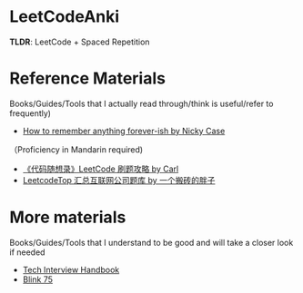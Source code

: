 # LeetCodeAnki
**TLDR**: LeetCode + Spaced Repetition

# Reference Materials
Books/Guides/Tools that I actually read through/think is useful/refer to frequently)

- [How to remember anything forever-ish by Nicky Case](https://ncase.me/remember/)

（Proficiency in Mandarin required)
- [《代码随想录》LeetCode 刷题攻略 by Carl](https://github.com/youngyangyang04/leetcode-master)
- [LeetcodeTop 汇总互联网公司题库 by 一个搬砖的胖子](https://codetop.cc/home)
# More materials
Books/Guides/Tools that I understand to be good and will take a closer look if needed

- [Tech Interview Handbook](https://github.com/yangshun/tech-interview-handbook)
- [Blink 75](https://techinterviewhandbook.org/best-practice-questions/)
